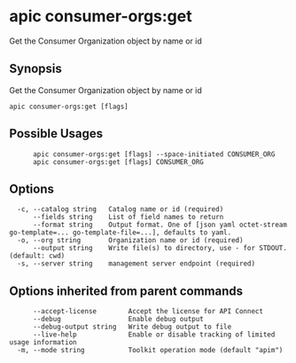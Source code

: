 # apic consumer-orgs:get

Get the Consumer Organization object by name or id

## Synopsis

Get the Consumer Organization object by name or id

```
apic consumer-orgs:get [flags]
```

## Possible Usages

```
      apic consumer-orgs:get [flags] --space-initiated CONSUMER_ORG
      apic consumer-orgs:get [flags] CONSUMER_ORG
```

## Options

```
  -c, --catalog string   Catalog name or id (required)
      --fields string    List of field names to return
      --format string    Output format. One of [json yaml octet-stream go-template=... go-template-file=...], defaults to yaml.
  -o, --org string       Organization name or id (required)
      --output string    Write file(s) to directory, use - for STDOUT. (default: cwd)
  -s, --server string    management server endpoint (required)
```

## Options inherited from parent commands

```
      --accept-license        Accept the license for API Connect
      --debug                 Enable debug output
      --debug-output string   Write debug output to file
      --live-help             Enable or disable tracking of limited usage information
  -m, --mode string           Toolkit operation mode (default "apim")
```
